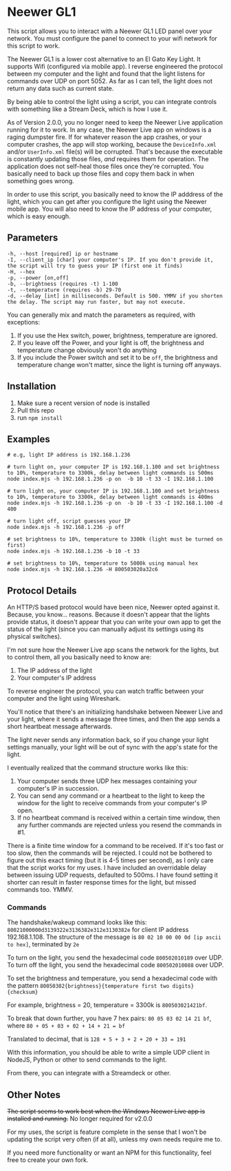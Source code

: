 # Neewer GL1

This script allows you to interact with a Neewer GL1 LED panel over your network. You must configure the panel to connect to your wifi network for this script to work.

The Neewer GL1 is a lower cost alternative to an El Gato Key Light. It supports Wifi (configured via mobile app). I reverse engineered the protocol between my computer and the light and found that the light listens for commands over UDP on port 5052. As far as I can tell, the light does not return any data such as current state.

By being able to control the light using a script, you can integrate controls with something like a Stream Deck, which is how I use it.

As of Version 2.0.0, you no longer need to keep the Neewer Live application running for it to work. In any case, the Neewer Live app on windows is a raging dumpster fire. If for whatever reason the app crashes, or your computer crashes, the app will stop working, because the `DeviceInfo.xml` and/or `UserInfo.xml` file(s) will be corrupted. That's because the executable is constantly updating those files, *and* requires them for operation. The application does not self-heal those files once they're corrupted. You basically need to back up those files and copy them back in when something goes wrong.


In order to use this script, you basically need to know the IP adddress of the light, which you can get after you configure the light using the Neewer mobile app. You will also need to know the IP address of your computer, which is easy enough.

## Parameters

```
-h, --host [required] ip or hostname
-I, --client_ip [char] your computer's IP. If you don't provide it, the script will try to guess your IP (first one it finds)
-H, --hex
-p, --power [on,off]
-b, --brightness (requires -t) 1-100
-t, --temperature (requires -b) 29-70
-d, --delay [int] in milliseconds. Default is 500. YMMV if you shorten the delay. The script may run faster, but may not execute.
```

You can generally mix and match the parameters as required, with exceptions:

1. If you use the Hex switch, power, brightness, temperature are ignored.
2. If you leave off the Power, and your light is off, the brightness and temperature change obviously won't do anything
3. If you include the Power switch and set it to be `off`, the brightness and temperature change won't matter, since the light is turning off anyways.
   


## Installation

1. Make sure a recent version of node is installed
2. Pull this repo
3. run `npm install`



## Examples

```
# e.g, light IP address is 192.168.1.236 

# turn light on, your computer IP is 192.168.1.100 and set brightness to 10%, temperature to 3300k, delay between light commands is 500ms
node index.mjs -h 192.168.1.236 -p on  -b 10 -t 33 -I 192.168.1.100

# turn light on, your computer IP is 192.168.1.100 and set brightness to 10%, temperature to 3300k, delay between light commands is 400ms
node index.mjs -h 192.168.1.236 -p on  -b 10 -t 33 -I 192.168.1.100 -d 400

# turn light off, script guesses your IP
node index.mjs -h 192.168.1.236 -p off

# set brightness to 10%, temperature to 3300k (light must be turned on first)
node index.mjs -h 192.168.1.236 -b 10 -t 33

# set brightness to 10%, temperature to 5000k using manual hex
node index.mjs -h 192.168.1.236 -H 800503020a32c6

```

## Protocol Details

An HTTP/S based protocol would have been nice, Neewer opted against it. Because, you know... reasons. Because it doesn't appear that the lights provide status, it doesn't appear that you can write your own app to get the status of the light (since you can manually adjust its settings using its physical switches).

I'm not sure how the Neewer Live app scans the network for the lights, but to control them, all you basically need to know are:

1. The IP address of the light
2. Your computer's IP address

To reverse engineer the protocol, you can watch traffic between your computer and the light using Wireshark.

You'll notice that there's an initializing handshake between Neewer Live and your light, where it sends a message three times, and then the app sends a short heartbeat message afterwards.

The light never sends any information back, so if you change your light settings manually, your light will be out of sync with the app's state for the light.

I eventually realized that the command structure works like this:

1. Your computer sends three UDP hex messages containing your computer's IP in succession.
2. You can send any command or a heartbeat to the light to keep the window for the light to receive commands from your computer's IP open.
3. If no heartbeat command is received within a certain time window, then any further commands are rejected unless you resend the commands in #1.

There is a finite time window for a command to be received. If it's too fast or too slow, then the commands will be rejected. I could not be bothered to figure out this exact timing (but it is 4-5 times per second), as I only care that the script works for my uses. I have included an overridable delay between issuing UDP requests, defaulted to 500ms. I have found setting it shorter can result in faster response times for the light, but missed commands too. YMMV.


### Commands

The handshake/wakeup command looks like this: `80021000000d3139322e3136382e312e3130382e` for client IP address 192.168.1.108. The structure of the message is `80 02 10 00 00 0d [ip ascii to hex]`, terminated by `2e`

To turn on the light, you send the hexadecimal code `800502010189` over UDP. 
To turn off the light, you send the hexadecimal code `800502010088` over UDP.

To set the brightness and temperature, you send a hexadecimal code with the pattern `80050302{brightness}{temperature first two digits}{checksum}`

For example, brightness = 20, temperature = 3300k is `800503021421bf`. 

To break that down further, you have 7 hex pairs: `80 05 03 02 14 21 bf`, where `80 + 05 + 03 + 02 + 14 + 21 = bf`

Translated to decimal, that is `128 + 5 + 3 + 2 + 20 + 33 = 191`

With this information, you should be able to write a simple UDP client in NodeJS, Python or other to send commands to the light. 

From there, you can integrate with a Streamdeck or other.


## Other Notes

~~The script seems to work best when the Windows Neewer Live app is installed and running.~~ No longer required for v2.0.0

For my uses, the script is feature complete in the sense that I won't be updating the script very often (if at all), unless my own needs require me to.

If you need more functionality or want an NPM for this functionality, feel free to create your own fork.
